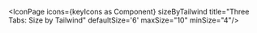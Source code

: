 <script lang="ts">
  import type { Component } from 'svelte';
  import { IconPage, filterIconsByKeyword } from 'runes-webkit'
  import * as icons from 'runes-webkit'

  const keywordsToInclude = 'Outline';
  const keyIcons = filterIconsByKeyword(icons, keywordsToInclude);
</script>

<IconPage icons={keyIcons as Component} sizeByTailwind title="Three Tabs: Size by Tailwind" defaultSize='6' maxSize="10" minSize="4"/>
